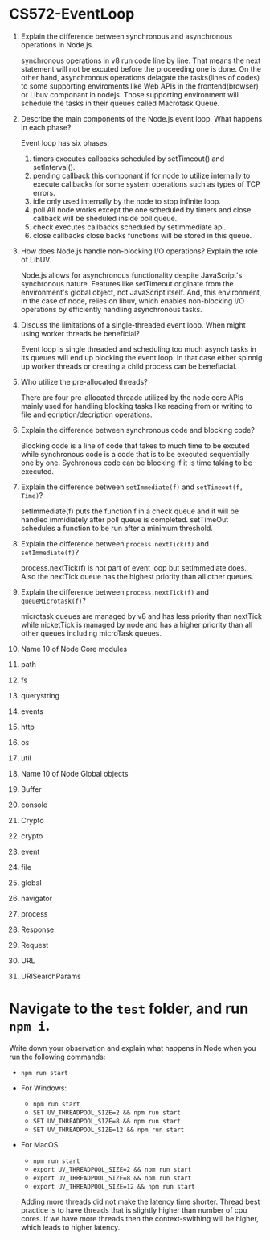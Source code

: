 # CS572-EventLoop
1. Explain the difference between synchronous and asynchronous operations in Node.js.
   
   synchronous operations in v8 run code line by line. That means the next statement will not be excuted before the proceeding one is done. On the other hand, asynchronous operations delagate the tasks(lines of codes) to some supporting enviroments like Web APIs in the frontend(browser) or Libuv componant in nodejs. Those supporting environment will schedule the tasks in their queues called Macrotask Queue.

2. Describe the main components of the Node.js event loop. What happens in each phase? 

   Event loop has six phases:
   1. timers
        executes callbacks scheduled by setTimeout() and setInterval().
   2. pending callback
        this componant if for node to utilize internally to execute callbacks for some system operations such as types of TCP errors.
   3. idle
        only used internally by the node to stop infinite loop.
   4. poll
        All node works except the one scheduled by timers and close callback will be sheduled inside poll queue.
   5. check
         executes callbacks scheduled by setImmediate api.
   6. close callbacks
        close backs functions will be stored in this queue.

3. How does Node.js handle non-blocking I/O operations? Explain the role of LibUV.

   Node.js allows for asynchronous functionality despite JavaScript's synchronous nature. Features like setTimeout originate from the environment's global object, not JavaScript itself. And, this environment, in the case of node, relies on libuv, which enables non-blocking I/O operations by efficiently handling asynchronous tasks.

4. Discuss the limitations of a single-threaded event loop. When might using worker threads be beneficial? 

   Event loop is single threaded and scheduling too much asynch tasks in its queues will end up blocking the event loop. In that case either spinnig up worker threads or creating a child process can be benefiacial. 

5. Who utilize the pre-allocated threads?

   There are four pre-allocated threade utilized by the node core APIs mainly used for handling blocking tasks like reading from or writing to file and ecription/decription operations.

6. Explain the difference between synchronous code and blocking code?

   Blocking code is a line of code that takes to much time to be excuted while synchronous code is a code that is to be executed sequentially one by one. Sychronous code can be blocking if it is time taking to be executed.

7. Explain the difference between `setImmediate(f)` and `setTimeout(f, Time)`? 

   setImmediate(f) puts the function f in a check queue and it will be handled immidiately after poll queue is completed. setTimeOut schedules a function to be run after a minimum threshold.

8. Explain the difference between `process.nextTick(f)` and `setImmediate(f)`?

   process.nextTick(f) is not part of event loop but setImmediate does. Also the nextTick queue has the highest priority than all other queues.

9. Explain the difference between `process.nextTick(f)` and `queueMicrotask(f)`?

   microtask queues are managed by v8 and has less priority than nextTick while nicketTick is managed by node and has a higher priority than all other queues including microTask queues.

10. Name 10 of Node Core modules
   1. path
   2. fs
   3. querystring
   4. events
   5. http
   6. os
   7. util

11. Name 10 of Node Global objects
   1. Buffer
   2. console
   3. Crypto
   4. crypto
   5. event
   6. file
   7. global
   8. navigator
   9. process
   10. Response
   11. Request
   12. URL
   13. URlSearchParams
  
# Navigate to the `test` folder, and run `npm i`.
Write down your observation and explain what happens in Node when you run the following commands:
   * `npm run start`  
   * For Windows: 
      * `npm run start`
      * `SET UV_THREADPOOL_SIZE=2 && npm run start`
      * `SET UV_THREADPOOL_SIZE=8 && npm run start`
      * `SET UV_THREADPOOL_SIZE=12 && npm run start`
   * For MacOS: 
      * `npm run start`
      * `export UV_THREADPOOL_SIZE=2 && npm run start`
      * `export UV_THREADPOOL_SIZE=8 && npm run start`
      * `export UV_THREADPOOL_SIZE=12 && npm run start`

      Adding more threads did not make the latency time shorter. Thread best practice is to have threads that is slightly higher than number of cpu cores. if we have more threads then the context-swithing will be higher, which leads to higher latency.
